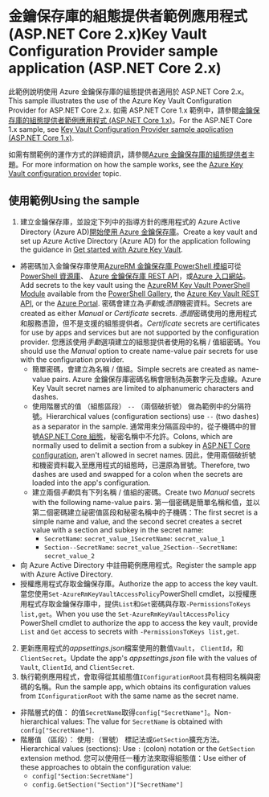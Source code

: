 # <a name="key-vault-configuration-provider-sample-application-aspnet-core-2x"></a><span data-ttu-id="9382a-101">金鑰保存庫的組態提供者範例應用程式 (ASP.NET Core 2.x)</span><span class="sxs-lookup"><span data-stu-id="9382a-101">Key Vault Configuration Provider sample application (ASP.NET Core 2.x)</span></span>

<span data-ttu-id="9382a-102">此範例說明使用 Azure 金鑰保存庫的組態提供者適用於 ASP.NET Core 2.x。</span><span class="sxs-lookup"><span data-stu-id="9382a-102">This sample illustrates the use of the Azure Key Vault Configuration Provider for ASP.NET Core 2.x.</span></span> <span data-ttu-id="9382a-103">如需 ASP.NET Core 1.x 範例中，請參閱[金鑰保存庫的組態提供者範例應用程式 (ASP.NET Core 1.x)](https://github.com/aspnet/Docs/tree/master/aspnetcore/security/key-vault-configuration/samples/basic-sample/1.x)。</span><span class="sxs-lookup"><span data-stu-id="9382a-103">For the ASP.NET Core 1.x sample, see [Key Vault Configuration Provider sample application (ASP.NET Core 1.x)](https://github.com/aspnet/Docs/tree/master/aspnetcore/security/key-vault-configuration/samples/basic-sample/1.x).</span></span>

<span data-ttu-id="9382a-104">如需有關範例的運作方式的詳細資訊，請參閱[Azure 金鑰保存庫的組態提供者](xref:security/key-vault-configuration)主題。</span><span class="sxs-lookup"><span data-stu-id="9382a-104">For more information on how the sample works, see the [Azure Key Vault configuration provider](xref:security/key-vault-configuration) topic.</span></span>

## <a name="using-the-sample"></a><span data-ttu-id="9382a-105">使用範例</span><span class="sxs-lookup"><span data-stu-id="9382a-105">Using the sample</span></span>
1. <span data-ttu-id="9382a-106">建立金鑰保存庫，並設定下列中的指導方針的應用程式的 Azure Active Directory (Azure AD)[開始使用 Azure 金鑰保存庫](https://azure.microsoft.com/documentation/articles/key-vault-get-started/)。</span><span class="sxs-lookup"><span data-stu-id="9382a-106">Create a key vault and set up Azure Active Directory (Azure AD) for the application following the guidance in [Get started with Azure Key Vault](https://azure.microsoft.com/documentation/articles/key-vault-get-started/).</span></span>
  * <span data-ttu-id="9382a-107">將密碼加入金鑰保存庫使用[AzureRM 金鑰保存庫 PowerShell 模組](/powershell/module/azurerm.keyvault)可從[PowerShell 資源庫](https://www.powershellgallery.com/packages/AzureRM.KeyVault)、 [Azure 金鑰保存庫 REST API](/rest/api/keyvault/)，或[Azure 入口網站](https://portal.azure.com/)。</span><span class="sxs-lookup"><span data-stu-id="9382a-107">Add secrets to the key vault using the [AzureRM Key Vault PowerShell Module](/powershell/module/azurerm.keyvault) available from the [PowerShell Gallery](https://www.powershellgallery.com/packages/AzureRM.KeyVault), the [Azure Key Vault REST API](/rest/api/keyvault/), or the [Azure Portal](https://portal.azure.com/).</span></span> <span data-ttu-id="9382a-108">密碼會建立為*手動*或*憑證*機密資料。</span><span class="sxs-lookup"><span data-stu-id="9382a-108">Secrets are created as either *Manual* or *Certificate* secrets.</span></span> <span data-ttu-id="9382a-109">*憑證*密碼使用的應用程式和服務憑證，但不是支援的組態提供者。</span><span class="sxs-lookup"><span data-stu-id="9382a-109">*Certificate* secrets are certificates for use by apps and services but are not supported by the configuration provider.</span></span> <span data-ttu-id="9382a-110">您應該使用*手動*選項建立的組態提供者使用的名稱 / 值組密碼。</span><span class="sxs-lookup"><span data-stu-id="9382a-110">You should use the *Manual* option to create name-value pair secrets for use with the configuration provider.</span></span>
    * <span data-ttu-id="9382a-111">簡單密碼，會建立為名稱 / 值組。</span><span class="sxs-lookup"><span data-stu-id="9382a-111">Simple secrets are created as name-value pairs.</span></span> <span data-ttu-id="9382a-112">Azure 金鑰保存庫密碼名稱會限制為英數字元及虛線。</span><span class="sxs-lookup"><span data-stu-id="9382a-112">Azure Key Vault secret names are limited to alphanumeric characters and dashes.</span></span>
    * <span data-ttu-id="9382a-113">使用階層式的值 （組態區段） `--` （兩個破折號） 做為範例中的分隔符號。</span><span class="sxs-lookup"><span data-stu-id="9382a-113">Hierarchical values (configuration sections) use `--` (two dashes) as a separator in the sample.</span></span> <span data-ttu-id="9382a-114">通常用來分隔區段中的，從子機碼中的冒號[ASP.NET Core 組態](xref:fundamentals/configuration/index)，秘密名稱中不允許。</span><span class="sxs-lookup"><span data-stu-id="9382a-114">Colons, which are normally used to delimit a section from a subkey in [ASP.NET Core configuration](xref:fundamentals/configuration/index), aren't allowed in secret names.</span></span> <span data-ttu-id="9382a-115">因此，使用兩個破折號和機密資料載入至應用程式的組態時，已還原為冒號。</span><span class="sxs-lookup"><span data-stu-id="9382a-115">Therefore, two dashes are used and swapped for a colon when the secrets are loaded into the app's configuration.</span></span>
    * <span data-ttu-id="9382a-116">建立兩個*手動*具有下列名稱 / 值組的密碼。</span><span class="sxs-lookup"><span data-stu-id="9382a-116">Create two *Manual* secrets with the following name-value pairs.</span></span> <span data-ttu-id="9382a-117">第一個密碼是簡單名稱和值，並以第二個密碼建立祕密值區段和秘密名稱中的子機碼：</span><span class="sxs-lookup"><span data-stu-id="9382a-117">The first secret is a simple name and value, and the second secret creates a secret value with a section and subkey in the secret name:</span></span>
      * <span data-ttu-id="9382a-118">`SecretName`: `secret_value_1`</span><span class="sxs-lookup"><span data-stu-id="9382a-118">`SecretName`: `secret_value_1`</span></span>
      * <span data-ttu-id="9382a-119">`Section--SecretName`: `secret_value_2`</span><span class="sxs-lookup"><span data-stu-id="9382a-119">`Section--SecretName`: `secret_value_2`</span></span>
  * <span data-ttu-id="9382a-120">向 Azure Active Directory 中註冊範例應用程式。</span><span class="sxs-lookup"><span data-stu-id="9382a-120">Register the sample app with Azure Active Directory.</span></span>
  * <span data-ttu-id="9382a-121">授權應用程式存取金鑰保存庫。</span><span class="sxs-lookup"><span data-stu-id="9382a-121">Authorize the app to access the key vault.</span></span> <span data-ttu-id="9382a-122">當您使用`Set-AzureRmKeyVaultAccessPolicy`PowerShell cmdlet，以授權應用程式存取金鑰保存庫中，提供`List`和`Get`密碼與存取`-PermissionsToKeys list,get`。</span><span class="sxs-lookup"><span data-stu-id="9382a-122">When you use the `Set-AzureRmKeyVaultAccessPolicy` PowerShell cmdlet to authorize the app to access the key vault, provide `List` and `Get` access to secrets with `-PermissionsToKeys list,get`.</span></span>
2. <span data-ttu-id="9382a-123">更新應用程式的*appsettings.json*檔案使用的數值`Vault`， `ClientId`，和`ClientSecret`。</span><span class="sxs-lookup"><span data-stu-id="9382a-123">Update the app's *appsettings.json* file with the values of `Vault`, `ClientId`, and `ClientSecret`.</span></span>
3. <span data-ttu-id="9382a-124">執行範例應用程式，會取得從其組態值`IConfigurationRoot`具有相同名稱與密碼的名稱。</span><span class="sxs-lookup"><span data-stu-id="9382a-124">Run the sample app, which obtains its configuration values from `IConfigurationRoot` with the same name as the secret name.</span></span>
  * <span data-ttu-id="9382a-125">非階層式的值： 的值`SecretName`取得`config["SecretName"]`。</span><span class="sxs-lookup"><span data-stu-id="9382a-125">Non-hierarchical values: The value for `SecretName` is obtained with `config["SecretName"]`.</span></span>
  * <span data-ttu-id="9382a-126">階層值 （區段）： 使用`:`（冒號） 標記法或`GetSection`擴充方法。</span><span class="sxs-lookup"><span data-stu-id="9382a-126">Hierarchical values (sections): Use `:` (colon) notation or the `GetSection` extension method.</span></span> <span data-ttu-id="9382a-127">您可以使用任一種方法來取得組態值：</span><span class="sxs-lookup"><span data-stu-id="9382a-127">Use either of these approaches to obtain the configuration value:</span></span>
    * `config["Section:SecretName"]`
    * `config.GetSection("Section")["SecretName"]`
